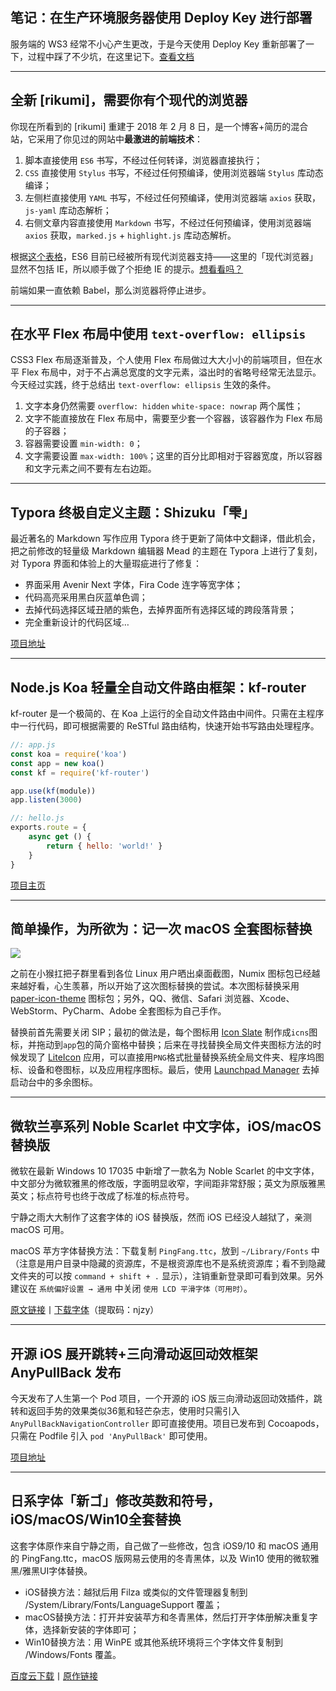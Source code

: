 ## 笔记：在生产环境服务器使用 Deploy Key 进行部署

服务端的 WS3 经常不小心产生更改，于是今天使用 Deploy Key 重新部署了一下，过程中踩了不少坑，在这里记下。[查看文档](#/tech/deploy-key)

---

## 全新 [rikumi]，需要你有个现代的浏览器

你现在所看到的 [rikumi] 重建于 2018 年 2 月 8 日，是一个博客+简历的混合站，它采用了你见过的网站中**最激进的前端技术**：

1. 脚本直接使用 `ES6` 书写，不经过任何转译，浏览器直接执行；
2. `CSS` 直接使用 `Stylus` 书写，不经过任何预编译，使用浏览器端 `Stylus` 库动态编译；
3. 左侧栏直接使用 `YAML` 书写，不经过任何预编译，使用浏览器端 `axios` 获取，`js-yaml` 库动态解析；
4. 右侧文章内容直接使用 `Markdown` 书写，不经过任何预编译，使用浏览器端 `axios` 获取，`marked.js` + `highlight.js` 库动态解析。

根据[这个表格](https://kangax.github.io/compat-table/es6/)，ES6 目前已经被所有现代浏览器支持——这里的「现代浏览器」显然不包括 IE，所以顺手做了个拒绝 IE 的提示。[想看看吗？](javascript:noie%28%29)

前端如果一直依赖 Babel，那么浏览器将停止进步。

---

## 在水平 Flex 布局中使用 `text-overflow: ellipsis`

CSS3 Flex 布局逐渐普及，个人使用 Flex 布局做过大大小小的前端项目，但在水平 Flex 布局中，对于不占满总宽度的文字元素，溢出时的省略号经常无法显示。今天经过实践，终于总结出 `text-overflow: ellipsis` 生效的条件。

1. 文字本身仍然需要 `overflow: hidden` `white-space: nowrap` 两个属性；
2. 文字不能直接放在 Flex 布局中，需要至少套一个容器，该容器作为 Flex 布局的子容器；
3. 容器需要设置 `min-width: 0`；
4. 文字需要设置 `max-width: 100%`；这里的百分比即相对于容器宽度，所以容器和文字元素之间不要有左右边距。

---

## Typora 终极自定义主题：Shizuku「雫」

最近著名的 Markdown 写作应用 Typora 终于更新了简体中文翻译，借此机会，把之前修改的轻量级 Markdown 编辑器 Mead 的主题在 Typora 上进行了复刻，对 Typora 界面和体验上的大量瑕疵进行了修复：

- 界面采用 Avenir Next 字体，Fira Code 连字等宽字体；
- 代码高亮采用黑白灰蓝单色调；
- 去掉代码选择区域丑陋的紫色，去掉界面所有选择区域的跨段落背景；
- 完全重新设计的代码区域…

[项目地址](https://github.com/rikumi/shizuku-typora-theme)

---

## Node.js Koa 轻量全自动文件路由框架：kf-router

kf-router 是一个极简的、在 Koa 上运行的全自动文件路由中间件。只需在主程序中一行代码，即可根据需要的 ReSTful 路由结构，快速开始书写路由处理程序。

```javascript
//: app.js
const koa = require('koa')
const app = new koa()
const kf = require('kf-router')

app.use(kf(module))
app.listen(3000)

//: hello.js
exports.route = {
    async get () {
        return { hello: 'world!' }
    }
}
```

[项目主页](https://github.com/HeraldStudio/kf-router)

---

## 简单操作，为所欲为：记一次 macOS 全套图标替换

![](http://static.myseu.cn/2017-12-08-QQ20171208-094343%402x.png)

之前在小猴扛把子群里看到各位 Linux 用户晒出桌面截图，Numix 图标包已经越来越好看，心生羡慕，所以开始了这次图标替换的尝试。本次图标替换采用 [paper-icon-theme](https://github.com/snwh/paper-icon-theme) 图标包；另外，QQ、微信、Safari 浏览器、Xcode、WebStorm、PyCharm、Adobe 全套图标为自己手作。

替换前首先需要关闭 SIP；最初的做法是，每个图标用 [Icon Slate](https://itunes.apple.com/cn/app/icon-slate/id439697913?mt=12) 制作成`icns`图标，并拖动到`app`包的简介窗格中替换；后来在寻找替换全局文件夹图标方法的时候发现了 [LiteIcon](http://freemacsoft.net/liteicon/) 应用，可以直接用`PNG`格式批量替换系统全局文件夹、程序坞图标、设备和卷图标，以及应用程序图标。最后，使用 [Launchpad Manager](http://launchpadmanager.com) 去掉启动台中的多余图标。

---

## 微软兰亭系列 Noble Scarlet 中文字体，iOS/macOS 替换版

微软在最新 Windows 10 17035 中新增了一款名为 Noble Scarlet 的中文字体，中文部分为微软雅黑的修改版，字面明显收窄，字间距非常舒服；英文为原版雅黑英文；标点符号也终于改成了标准的标点符号。

宁静之雨大大制作了这套字体的 iOS 替换版，然而 iOS 已经没人越狱了，亲测 macOS 可用。

macOS 苹方字体替换方法：下载复制 `PingFang.ttc`，放到 `~/Library/Fonts` 中（注意是用户目录中隐藏的资源库，不是根资源库也不是系统资源库；看不到隐藏文件夹的可以按 `command + shift + .` 显示），注销重新登录即可看到效果。另外建议在 `系统偏好设置 → 通用` 中关闭 `使用 LCD 平滑字体（可用时）`。

[原文链接](http://mp.weixin.qq.com/s/XLPx1rwPXPTIeZ1T7JmymA)丨[下载字体](https://pan.baidu.com/s/1bpdckpx)（提取码：njzy）

---

## 开源 iOS 展开跳转+三向滑动返回动效框架 AnyPullBack 发布

今天发布了人生第一个 Pod 项目，一个开源的 iOS 版三向滑动返回动效插件，跳转和返回手势的效果类似36氪和轻芒杂志，使用时只需引入 `AnyPullBackNavigationController` 即可直接使用。项目已发布到 Cocoapods，只需在 Podfile 引入 `pod 'AnyPullBack'` 即可使用。

[项目地址](https://github.com/rikumi/AnyPullBack)

---

## 日系字体「新ゴ」修改英数和符号，iOS/macOS/Win10全套替换

这套字体原作来自宁静之雨，自己做了一些修改，包含 iOS9/10 和 macOS 通用的 PingFang.ttc，macOS 版网易云使用的冬青黑体，以及 Win10 使用的微软雅黑/雅黑UI字体替换。
- iOS替换方法：越狱后用 Filza 或类似的文件管理器复制到 /System/Library/Fonts/LanguageSupport 覆盖；
- macOS替换方法：打开并安装苹方和冬青黑体，然后打开字体册解决重复字体，选择新安装的字体即可；
- Win10替换方法：用 WinPE 或其他系统环境将三个字体文件复制到 /Windows/Fonts 覆盖。

[百度云下载](https://pan.baidu.com/share/link?shareid=826865158&uk=3408869611)丨[原作链接](http://bbs.themex.net/showthread.php?t=16904284)
